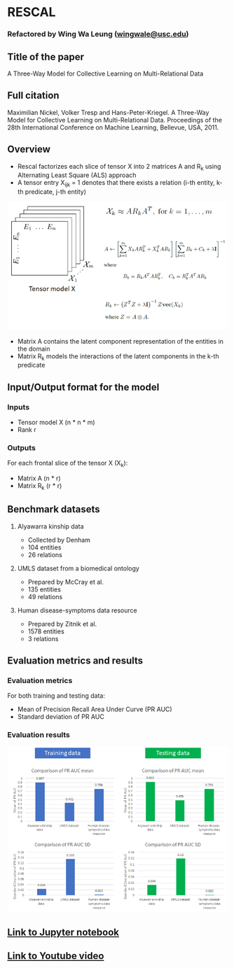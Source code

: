 # RESCAL

### Refactored by Wing Wa Leung (wingwale@usc.edu)

## Title of the paper
A Three-Way Model for Collective Learning on Multi-Relational Data

## Full citation
Maximilian Nickel, Volker Tresp and Hans-Peter-Kriegel. A Three-Way Model for Collective Learning on Multi-Relational Data. Proceedings of the 28th International Conference on Machine Learning, Bellevue, USA, 2011.

## Overview
* Rescal factorizes each slice of tensor X into 2 matrices A and R<sub>k</sub> using Alternating Least Square (ALS) approach
* A tensor entry X<sub>ijk</sub> = 1 denotes that there exists a relation (i-th entity, k-th predicate, j-th entity)

![rescal](rescal.png)

* Matrix A contains the latent component representation of the entities in the domain
* Matrix R<sub>k</sub> models the interactions of the latent components in the k-th predicate

## Input/Output format for the model
### Inputs
* Tensor model X (n * n * m)
* Rank r

### Outputs
For each frontal slice of the tensor X (X<sub>k</sub>):
* Matrix A (n * r)
* Matrix R<sub>k</sub> (r * r)

## Benchmark datasets
1. Alyawarra kinship data
    * Collected by Denham
    * 104 entities
    * 26 relations

2. UMLS dataset from a biomedical ontology
    * Prepared by McCray et al.
    * 135 entities
    * 49 relations
    
3. Human disease-symptoms data resource 
    * Prepared by Zitnik et al.
    * 1578 entities
    * 3 relations

## Evaluation metrics and results
### Evaluation metrics
For both training and testing data:
* Mean of Precision Recall Area Under Curve (PR AUC)
* Standard deviation of PR AUC

### Evaluation results
![evaluation results](evaluation.png)

## [Link to Jupyter notebook](rescal_notebook.ipynb)

## [Link to Youtube video](https://youtu.be/94lWBuzM0XA)